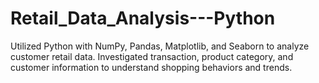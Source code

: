# Retail_Data_Analysis---Python
Utilized Python with NumPy, Pandas, Matplotlib, and Seaborn to analyze customer retail data. Investigated transaction, product category, and customer information to understand shopping behaviors and trends.
